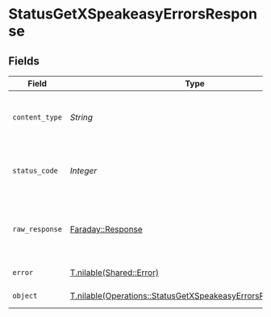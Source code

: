 # StatusGetXSpeakeasyErrorsResponse


## Fields

| Field                                                                                                                            | Type                                                                                                                             | Required                                                                                                                         | Description                                                                                                                      |
| -------------------------------------------------------------------------------------------------------------------------------- | -------------------------------------------------------------------------------------------------------------------------------- | -------------------------------------------------------------------------------------------------------------------------------- | -------------------------------------------------------------------------------------------------------------------------------- |
| `content_type`                                                                                                                   | *String*                                                                                                                         | :heavy_check_mark:                                                                                                               | HTTP response content type for this operation                                                                                    |
| `status_code`                                                                                                                    | *Integer*                                                                                                                        | :heavy_check_mark:                                                                                                               | HTTP response status code for this operation                                                                                     |
| `raw_response`                                                                                                                   | [Faraday::Response](https://www.rubydoc.info/gems/faraday/Faraday/Response)                                                      | :heavy_check_mark:                                                                                                               | Raw HTTP response; suitable for custom response parsing                                                                          |
| `error`                                                                                                                          | [T.nilable(Shared::Error)](../../models/shared/error.md)                                                                         | :heavy_minus_sign:                                                                                                               | Internal Server Error                                                                                                            |
| `object`                                                                                                                         | [T.nilable(Operations::StatusGetXSpeakeasyErrorsResponseBody)](../../models/operations/statusgetxspeakeasyerrorsresponsebody.md) | :heavy_minus_sign:                                                                                                               | Not Implemented                                                                                                                  |